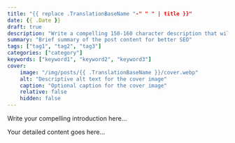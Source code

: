 ```yaml
---
title: "{{ replace .TranslationBaseName "-" " " | title }}"
date: {{ .Date }}
draft: true
description: "Write a compelling 150-160 character description that will appear in search results and social media previews"
summary: "Brief summary of the post content for better SEO"
tags: ["tag1", "tag2", "tag3"]
categories: ["category"]
keywords: ["keyword1", "keyword2", "keyword3"]
cover:
    image: "/img/posts/{{ .TranslationBaseName }}/cover.webp"
    alt: "Descriptive alt text for the cover image"
    caption: "Optional caption for the cover image"
    relative: false
    hidden: false
---
```


Write your compelling introduction here...

<!--more-->

Your detailed content goes here...
